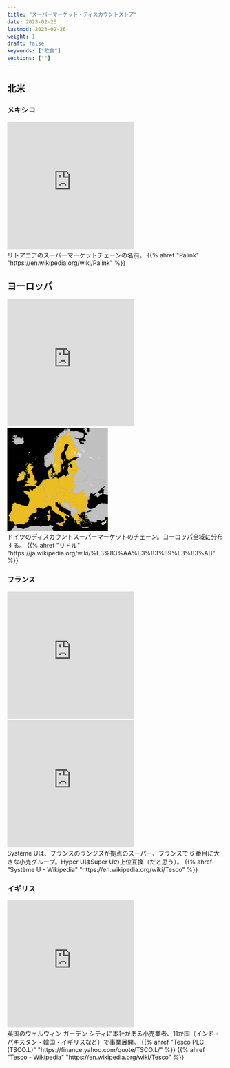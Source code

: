 ```yaml
---
title: "スーパーマーケット・ディスカウントストア"
date: 2023-02-26
lastmod: 2023-02-26
weight: 1
draft: false
keywords: ["飲食"]
sections: [""]
---
```



## 北米
### メキシコ

<div class="googlemap-if">
<iframe src="https://www.google.com/maps/embed?pb=!4v1677591292608!6m8!1m7!1s6f7fhnWfsUd3fRRc765tmA!2m2!1d54.69686837469684!2d25.29899849923187!3f353.35508483363355!4f4.49357373094243!5f3.093682458488531" width="295" height="295" style="border:0;" allowfullscreen="" loading="lazy" referrerpolicy="no-referrer-when-downgrade"></iframe>
<div class="description">
リトアニアのスーパーマーケットチェーンの名前。
{{% ahref "Palink" "https://en.wikipedia.org/wiki/Palink" %}}
</div>
</div>

## ヨーロッパ

<div class="googlemap-if">
<iframe src="https://www.google.com/maps/embed?pb=!4v1677721323215!6m8!1m7!1sTyOY_kAMpa22qQF54wsPiQ!2m2!1d45.73103612140538!2d21.18784703841284!3f180.05939482857062!4f20.732884245429346!5f0.734785256448784" width="295" height="295" style="border:0;" allowfullscreen="" loading="lazy" referrerpolicy="no-referrer-when-downgrade"></iframe>
<div class="description">
<img src="2023-03-02-10-43-13.png" />
</div>
<div class="description">
ドイツのディスカウントスーパーマーケットのチェーン。ヨーロッパ全域に分布する。
{{% ahref "リドル" "https://ja.wikipedia.org/wiki/%E3%83%AA%E3%83%89%E3%83%AB" %}}
</div>
</div>

### フランス

<div class="googlemap-if">
<iframe src="https://www.google.com/maps/embed?pb=!4v1678069646710!6m8!1m7!1sZudn9xETzx2FRhxpeyw9lA!2m2!1d43.54998917532347!2d5.183959639991214!3f229.38331015879308!4f2.854264612576074!5f3.325193203789971" width="295" height="295" style="border:0;" allowfullscreen="" loading="lazy" referrerpolicy="no-referrer-when-downgrade"></iframe>
<iframe src="https://www.google.com/maps/embed?pb=!4v1678069804229!6m8!1m7!1sY8L8JMA8lLfOQzKH88VS2w!2m2!1d43.69475562945016!2d5.492010073531223!3f271.8250102946492!4f15.361124525501097!5f2.964537198710692" width="295" height="295" style="border:0;" allowfullscreen="" loading="lazy" referrerpolicy="no-referrer-when-downgrade"></iframe>
<div class="description">
Système Uは、フランスのランジスが拠点のスーパー、フランスで 6 番目に大きな小売グループ。Hyper UはSuper Uの上位互換（だと思う）。
{{% ahref "Système U - Wikipedia" "https://en.wikipedia.org/wiki/Tesco" %}}
</div>
</div>


### イギリス

<div class="googlemap-if">
<iframe src="https://www.google.com/maps/embed?pb=!4v1677722961015!6m8!1m7!1sh8v8vR4_TSkQ_C22L7yZxA!2m2!1d55.85902575191221!2d-4.262501058570301!3f268.85345545134084!4f4.592661569665083!5f1.4885743440180237" width="295" height="295" style="border:0;" allowfullscreen="" loading="lazy" referrerpolicy="no-referrer-when-downgrade"></iframe>
<div class="description">
英国のウェルウィン ガーデン シティに本社がある小売業者、11か国（インド・パキスタン・韓国・イギリスなど）で事業展開。
{{% ahref "Tesco PLC (TSCO.L)" "https://finance.yahoo.com/quote/TSCO.L/" %}}
{{% ahref "Tesco - Wikipedia" "https://en.wikipedia.org/wiki/Tesco" %}}
</div>
</div>